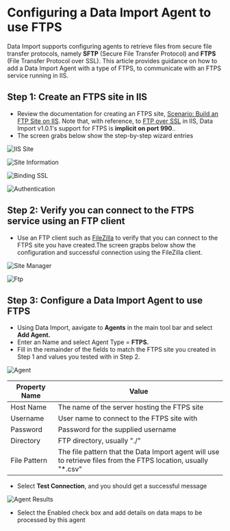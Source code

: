 # Configuring a Data Import Agent to use FTPS

Data Import supports configuring agents to retrieve files from secure file
transfer protocols, namely **SFTP** (Secure File Transfer Protocol) and **FTPS**
(File Transfer Protocol over SSL). This article provides guidance on how to add
a Data Import Agent with a type of FTPS, to communicate with an FTPS service
running in IIS.

## Step 1: Create an FTPS site in IIS

* Review the documentation for creating an FTPS site, [Scenario: Build an FTP
  Site on
  IIS](https://docs.microsoft.com/en-us/iis/publish/using-the-ftp-service/scenario-build-an-ftp-site-on-iis).
  Note that, with reference, to [FTP over
  SSL](https://docs.microsoft.com/en-us/iis/configuration/system.applicationhost/sites/site/ftpserver/security/ssl)
  in IIS, Data Import v1.0.1's support for FTPS is **implicit on port 990**..
* The screen grabs below show the step-by-step wizard entries

![IIS Site](https://edfidocs.blob.core.windows.net/$web/img/reference/data-import/technical-articles/ftp.png)

![Site Information](https://edfidocs.blob.core.windows.net/$web/img/reference/data-import/technical-articles/ftp1.PNG)

![Binding SSL](https://edfidocs.blob.core.windows.net/$web/img/reference/data-import/technical-articles/ftp2.PNG)

![Authentication](https://edfidocs.blob.core.windows.net/$web/img/reference/data-import/technical-articles/ftp3.PNG)

## Step 2: Verify you can connect to the FTPS service using an FTP client

* Use an FTP client such as [FileZilla](https://filezilla-project.org/) to
  verify that you can connect to the FTPS site you have created.The screen
  grapbs below show the configuration and successful connection using the
  FileZilla client.

![Site Manager](https://edfidocs.blob.core.windows.net/$web/img/reference/data-import/technical-articles/filezilla.PNG)

![Ftp](https://edfidocs.blob.core.windows.net/$web/img/reference/data-import/technical-articles/filezilla2.PNG)

## Step 3: Configure a Data Import Agent to use FTPS

* Using Data Import, aavigate to **Agents** in the main tool bar and select
  **Add Agent.**
* Enter an Name and select Agent Type = **FTPS.**
* Fill in the remainder of the fields to match the FTPS site you created in Step
  1 and values you tested with in Step 2.

![Agent](https://edfidocs.blob.core.windows.net/$web/img/reference/data-import/technical-articles/di1.PNG)

| Property Name | Value |
| --- | --- |
| Host Name | The name of the server hosting the FTPS site |
| Username | User name to connect to the FTPS site with |
| Password | Password for the supplied username |
| Directory | FTP directory, usually "./" |
| File Pattern | The file pattern that the Data Import agent will use to retrieve files from the FTPS location, usually "\*.csv" |

* Select **Test Connection**, and you should get a successful message

![Agent Results](https://edfidocs.blob.core.windows.net/$web/img/reference/data-import/technical-articles/di2.PNG)

* Select the Enabled check box and add details on data maps to be processed by
  this agent

